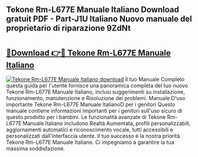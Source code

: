 ## Tekone Rm-L677E Manuale Italiano Download gratuit PDF - Part-J1U Italiano Nuovo manuale del proprietario di riparazione 9ZdNt

# <h2><a href="http://dfcubh.blite.top/?on=Tekone+Rm-L677E+Manuale+Italiano">🔗Download 👉🔴 Tekone Rm-L677E Manuale Italiano</a></h2>

[![Tekone Rm-L677E Manuale Italiano download](https://i.imgur.com/lujVjoI.png)](http://dfcubh.blite.top/?on=Tekone+Rm-L677E+Manuale+Italiano)
Il tuo Manuale Completo questa guida per l'utente fornisce una panoramica completa del tuo nuovo Tekone Rm-L677E Manuale Italiano, inclusi suggerimenti su installazione, funzionamento, manutenzione e Risoluzione dei problemi. Manuale D'uso importante Tekone Rm-L677E Manuale ItalianoD per i genitori Questo manuale contiene informazioni importanti per i genitori sull'uso sicuro di questo prodotto per i bambini. Le funzionalità avanzate di Tekone Rm-L677E Manuale Italiano includono Realtà Aumentata, profili personalizzabili, aggiornamenti automatici e riconoscimento vocale, tutti accessibili e personalizzati dall'interfaccia utente. Il tuo successo è la nostra priorità Tekone Rm-L677E Manuale Italiano. Ci impegniamo a garantire la tua massima soddisfazione.
